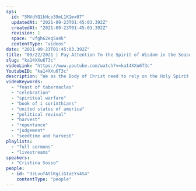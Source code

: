 ```yaml
---
sys:
  id: "5MVdYQ1kHco39mL1K1mx07"
  updatedAt: "2021-09-23T01:45:03.392Z"
  createdAt: "2021-09-23T01:45:03.392Z"
  revision: 1
  space: "vfgh62eq5a4k"
  contentType: "videos"
date: "2021-09-23T01:45:03.392Z"
title: "09/22/2021 | Pay Attention To the Spirit of Wisdom in the Season of Harvest (Pastor Cristina Sosso)"
slug: "ka14XXu6T3c"
videoLink: "https://www.youtube.com/watch?v=ka14XXu6T3c"
YoutubeID: "ka14XXu6T3c"
description: "We as the Body of Christ need to rely on the Holy Spirit instead of our own wisdom. Things are happening quickly in the spiritual realm, and God has already decreed and declared that the United States of America will enter it's finest hour. So because of that we thank God for a righteous government instead of complaining about the wickedness! God is moving and has been making Freedom Fellowship Church ready for it! This sermon was delivered by Pastor Cristina Sosso at Freedom Fellowship Church International on September 22, 2021."
videoKeywords:
  - "feast of tabernacles"
  - "celebration"
  - "spiritual warfare"
  - "book of i corinthians"
  - "united states of america"
  - "political revival"
  - "harvest"
  - "repentance"
  - "judgement"
  - "seedtime and harvest"
playlists:
  - "full sermons"
  - "livestreams"
speakers:
  - "Cristina Sosso"
people:
  - id: "3zLvufAtlKgiiGIaEYs4S4"
    contentType: "people"
---
```

